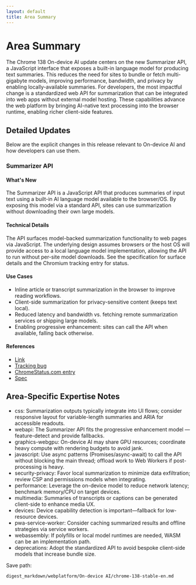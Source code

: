 ```yaml
---
layout: default
title: Area Summary
---
```


# Area Summary

The Chrome 138 On-device AI update centers on the new Summarizer API, a JavaScript interface that exposes a built-in language model for producing text summaries. This reduces the need for sites to bundle or fetch multi-gigabyte models, improving performance, bandwidth, and privacy by enabling locally-available summaries. For developers, the most impactful change is a standardized web API for summarization that can be integrated into web apps without external model hosting. These capabilities advance the web platform by bringing AI-native text processing into the browser runtime, enabling richer client-side features.

## Detailed Updates

Below are the explicit changes in this release relevant to On-device AI and how developers can use them.

### Summarizer API

#### What's New
The Summarizer API is a JavaScript API that produces summaries of input text using a built-in AI language model available to the browser/OS. By exposing this model via a standard API, sites can use summarization without downloading their own large models.

#### Technical Details
The API surfaces model-backed summarization functionality to web pages via JavaScript. The underlying design assumes browsers or the host OS will provide access to a local language model implementation, allowing the API to run without per-site model downloads. See the specification for surface details and the Chromium tracking entry for status.

#### Use Cases
- Inline article or transcript summarization in the browser to improve reading workflows.
- Client-side summarization for privacy-sensitive content (keeps text local).
- Reduced latency and bandwidth vs. fetching remote summarization services or shipping large models.
- Enabling progressive enhancement: sites can call the API when available, falling back otherwise.

#### References
- [Link](https://developer.mozilla.org/docs/Web/API/Summarizer)
- [Tracking bug](https://bugs.chromium.org/p/chromium/issues/detail?id=351744634)
- [ChromeStatus.com entry](https://chromestatus.com/feature/5134971702001664)
- [Spec](https://wicg.github.io/summarization-api/)

## Area-Specific Expertise Notes

- css: Summarization outputs typically integrate into UI flows; consider responsive layout for variable-length summaries and ARIA for accessible readouts.
- webapi: The Summarizer API fits the progressive enhancement model — feature-detect and provide fallbacks.
- graphics-webgpu: On-device AI may share GPU resources; coordinate heavy compute with rendering budgets to avoid jank.
- javascript: Use async patterns (Promises/async-await) to call the API without blocking the main thread; offload work to Web Workers if post-processing is heavy.
- security-privacy: Favor local summarization to minimize data exfiltration; review CSP and permissions models when integrating.
- performance: Leverage the on-device model to reduce network latency; benchmark memory/CPU on target devices.
- multimedia: Summaries of transcripts or captions can be generated client-side to enhance media UX.
- devices: Device capability detection is important—fallback for low-resource devices.
- pwa-service-worker: Consider caching summarized results and offline strategies via service workers.
- webassembly: If polyfills or local model runtimes are needed, WASM can be an implementation path.
- deprecations: Adopt the standardized API to avoid bespoke client-side models that increase bundle size.

Save path:
```text
digest_markdown/webplatform/On-device AI/chrome-138-stable-en.md
